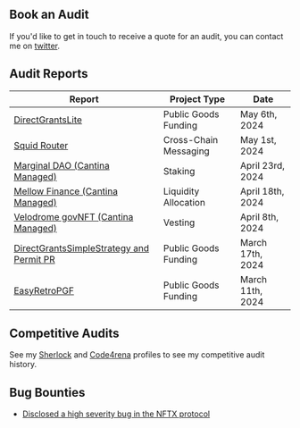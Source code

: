 ## Book an Audit

If you'd like to get in touch to receive a quote for an audit, you can contact me on [twitter](https://twitter.com/0xKaden).

## Audit Reports

| Report                                                                                                | Project Type          | Date             |
|-------------------------------------------------------------------------------------------------------|-----------------------|------------------|
| [ DirectGrantsLite ]( ./direct-grants-lite-audit-report-final.pdf )                                   | Public Goods Funding  | May 6th, 2024    |
| [ Squid Router ]( ./squid-router-audit-report-final.pdf )                                             | Cross-Chain Messaging | May 1st, 2024    |
| [ Marginal DAO (Cantina Managed) ]( https://cdn.cantina.xyz/reports/cantina_solo_marginal_dao_apr2024.pdf )             | Staking               | April 23rd, 2024 |
| [ Mellow Finance (Cantina Managed) ]( https://cdn.cantina.xyz/reports/cantina_mellow_apr2024.pdf )             | Liquidity Allocation               | April 18th, 2024 |
| [ Velodrome govNFT (Cantina Managed) ]( https://cdn.cantina.xyz/reports/cantina_velodrome_apr2024.pdf )             | Vesting               | April 8th, 2024 |
| [ DirectGrantsSimpleStrategy and Permit PR ]( ./direct-grants-simple-audit-report-final.pdf )         | Public Goods Funding  | March 17th, 2024 |
| [ EasyRetroPGF ]( ./easy-rpgf-audit-report-final.pdf )                                                | Public Goods Funding  | March 11th, 2024 |

## Competitive Audits

See my [Sherlock](https://audits.sherlock.xyz/watson/0xkaden) and [Code4rena](https://code4rena.com/@kaden) profiles to see my competitive audit history.

## Bug Bounties

- [Disclosed a high severity bug in the NFTX protocol](https://x.com/0xKaden/status/1795834126584688747)
